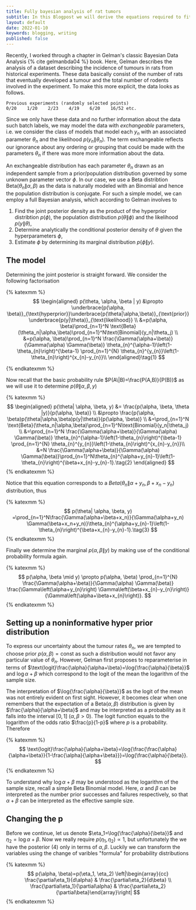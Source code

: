 ```yaml
---
title: Fully bayesian analysis of rat tumors
subtitle: In this Blogpost we will derive the equations required to fit Poisson mixture from scratch and implement the model using Python.
layout: default
date: 2022-01-10
keywords: blogging, writing
published: false
---
```


Recently, I worked through a chapter in Gelman's classic Bayesian Data Analysis {% cite gelmanbda04 %} book. Here, Gelman describes the analysis of a dataset describing the incidence of tumours in rats from historical experiments. These data basically consist of the number of rats that eventually developed a tumour and the total number of rodents involved in the experiment. To make this more explicit, the data looks as follows.

```
Previous experiments (randomly selected points)
0/20    1/20    2/23    4/19    6/20    16/52 etc.
```

Since we only have these data and no further information about the data such batch labels, we may model the data with _exchangeable_ parameters, i.e. we consider the class of models that model each $y_n$ with an associated parameter $\theta_n$ and the likelihood $p(y_n\|\theta_n)$. The term exchangeable reflects our ignorance about any ordering or grouping that could be made with the parameters $\theta_n$ if there was more more information about the data.

An exchangeable distribution has each parameter $\theta_n$ drawn as an independent sample from a prior/population distribution governed by some unknown parameter vector $\phi$. In our case, we use a Beta distribtion $\text{Beta}(\theta_n\| \alpha, \beta)$ as the data is naturally modeled with an Binomial and hence the population distribution is conjugate. For such a simple model, we can employ a full Bayesian analysis, which according to Gelman involves to

1. Find the joint posterior density as the product of the hyperprior distribtion $p(\phi)$, the population distribution $p(\theta\|\phi)$ and the likelihood $p(y\|\theta)$,
2. Determine analytically the conditional posterior density of $\theta$ given the hyperparameters $\phi$,
3. Estimate $\phi$ by determining its marginal distribution $p(\phi\|y)$.

## The model

Determining the joint posterior is straight forward. We consider the following factorisation

{% katexmm %}
$$
\begin{aligned}
p(\theta, \alpha, \beta | y) &\propto \underbrace{p(\alpha, \beta)}_{\text{hyperprior}}\underbrace{p(\theta|\alpha,\beta)}_{\text{prior}}\underbrace{p(y|\theta)}_{\text{likelihood}} \\
&=p(\alpha, \beta)\prod_{n=1}^N \text{Beta}(\theta_n|\alpha,\beta)\prod_{n=1}^N\text{Binomial}(y_n|\theta_j) \\
&=p(\alpha, \beta)\prod_{n=1}^N \frac{\Gamma(\alpha+\beta)}{\Gamma(\alpha) \Gamma(\beta)} \theta_{n}^{\alpha-1}\left(1-\theta_{n}\right)^{\beta-1} \prod_{n=1}^{N} \theta_{n}^{y_{n}}\left(1-\theta_{n}\right)^{x_{n}-y_{n}}\\ 
\end{aligned}\tag{1}
$$

{% endkatexmm %}

Now recall that the basic probability rule $P(A\|B)=\frac{P(A,B)}{P(B)}$ as we will use it to determine $p(\theta\|\alpha,\beta,y)$

{% katexmm %}
$$
\begin{aligned}
p(\theta| \alpha, \beta,  y) &= \frac{p(\alpha, \beta, \theta |y)}{p(\alpha, \beta)} \\
&\propto \frac{p(\alpha, \beta)p(\theta|\alpha,\beta)p(y|\theta)}{p(\alpha, \beta)} \\
&=\prod_{n=1}^N \text{Beta}(\theta_n|\alpha,\beta)\prod_{n=1}^N\text{Binomial}(y_n|\theta_j) \\
&=\prod_{n=1}^N \frac{\Gamma(\alpha+\beta)}{\Gamma(\alpha) \Gamma(\beta)} \theta_{n}^{\alpha-1}\left(1-\theta_{n}\right)^{\beta-1} \prod_{n=1}^{N} \theta_{n}^{y_{n}}\left(1-\theta_{n}\right)^{x_{n}-y_{n}}\\ 
&=N \frac{\Gamma(\alpha+\beta)}{\Gamma(\alpha) \Gamma(\beta)}\prod_{n=1}^N\theta_{n}^{\alpha+y_{n}-1}\left(1-\theta_{n}\right)^{\beta+x_{n}-y_{n}-1}.\tag{2}
\end{aligned}
$$
{% endkatexmm %}

Notice that this equation corresponds to a $Beta(\theta_n\|\alpha+y_n, \beta+x_n-y_n)$ distribution, thus

{% katexmm %}
$$
p(\theta| \alpha, \beta,  y) =\prod_{n=1}^N\frac{\Gamma(\alpha+\beta+x_n)}{\Gamma(\alpha+y_n) \Gamma(\beta+x_n+y_n)}\theta_{n}^{\alpha+y_{n}-1}\left(1-\theta_{n}\right)^{\beta+x_{n}-y_{n}-1}.\tag{3}
$$
{% endkatexmm %}

Finally we determine the marginal $p(\alpha, \beta\|y)$ by making use of the conditional probability formula again.


{% katexmm %}
$$
 p(\alpha, \beta \mid y) \propto p(\alpha, \beta) \prod_{n=1}^{N} \frac{\Gamma(\alpha+\beta)}{\Gamma(\alpha) \Gamma(\beta)} \frac{\Gamma\left(\alpha+y_{n}\right) \Gamma\left(\beta+x_{n}-y_{n}\right)}{\Gamma\left(\alpha+\beta+x_{n}\right)}.
$$
{% endkatexmm %}

## Setting up a noninformative hyper prior distribution

To express our uncertainty about the tumour rates $\theta_n$, we are tempted to choose prior $p(\alpha,\beta)=\text{const}$ as such a distribution would not favor any particular value of $\theta_n$. However, Gelman first proposes to reparameterise in terms of $\text{logit}\frac{\alpha}{\alpha+\beta}=\log{\frac{\alpha}{\beta}}$ and $\log{\alpha + \beta}$ which correspond to the logit of the mean the logarithm of the sample size. 

The interpretation of $\log{\frac{\alpha}{\beta}}$ as the logit of the mean was not entirely evident on first sight. However, it becomes clear when one remembers that the expectation of a $\text{Beta}(\alpha, \beta)$ distribution is given by $\frac{\alpha}{\alpha+\beta}$ and may be interpreted as a probability as it falls into the interval $[0,1]$  ($\alpha,\beta>0$). The logit function equals to the logarithm of the odds ratio $\frac{p}{1-p}$ where $p$ is a probability. Therefore


{% katexmm %}
$$
\text{logit}\frac{\alpha}{\alpha+\beta}=\log{\frac{\frac{\alpha}{\alpha+\beta}}{1-\frac{\alpha}{\alpha+\beta}}}=\log{\frac{\alpha}{\beta}}.
$$
{% endkatexmm %}

To understand why $\log{\alpha + \beta}$ may be understood as the logarithm of the sample size, recall a simple Beta Binomial model. Here, $\alpha$ and $\beta$ can be interpreted as the number prior successes and failures respectively, so that $\alpha+\beta$ can be interpreted as the effective sample size.

## Changing the p

Before we continue, let us denote $\eta_1=\log{\frac{\alpha}{\beta}}$ and $\eta_2=\log{\alpha+\beta}$. Now we really require $p(\eta_1,\eta_2)\propto 1$, but unfortunately the we have the posterior $(4)$ only in terms of $\alpha, \beta$. Luckily we can transform the variables using the change of varibles "formula" for probability distributions

{% katexmm %}
$$
p(\alpha, \beta)=p(\eta_1, \eta_2) \left|\begin{array}{cc} \frac{\partial\eta_1}{d\alpha} & \frac{\partial\eta_2}{d\beta} \\ \frac{\partial\eta_1}{\partial\alpha} & \frac{\partial\eta_2}{\partial\beta}\end{array}\right| 
$$
{% endkatexmm %}

